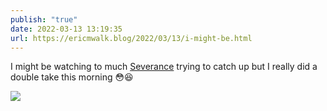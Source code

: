 ```yaml
---
publish: "true"
date: 2022-03-13 13:19:35
url: https://ericmwalk.blog/2022/03/13/i-might-be.html
---
```


I might be watching to much [Severance](https://en.m.wikipedia.org/wiki/Severance_(TV_series)) trying to catch up but I really did a double take this morning 😳😆


![](https://ericmwalk.blog/uploads/2022/eee9795c62.jpg)